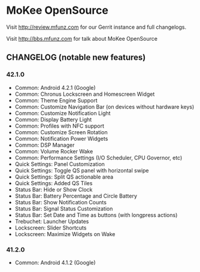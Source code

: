 MoKee OpenSource
===============

Visit http://review.mfunz.com for our Gerrit instance and full changelogs.

Visit http://bbs.mfunz.com for talk about MoKee OpenSource

CHANGELOG (notable new features)
---------

### 42.1.0
* Common: Android 4.2.1 (Google)
* Common: Chronus Lockscreen and Homescreen Widget
* Common: Theme Engine Support
* Common: Customize Navigation Bar (on devices without hardware keys)
* Common: Customize Notification Light
* Common: Display Battery Light
* Common: Profiles with NFC support
* Common: Customize Screen Rotation
* Common: Notification Power Widgets
* Common: DSP Manager
* Common: Volume Rocker Wake
* Common: Performance Settings (I/O Scheduler, CPU Governor, etc)
* Quick Settings: Panel Customization
* Quick Settings: Toggle QS panel with horizontal swipe
* Quick Settings: Split QS actionable area
* Quick Settings: Added QS Tiles
* Status Bar: Hide or Show Clock
* Status Bar: Battery Percentage and Circle Battery
* Status Bar: Show Notification Counts
* Status Bar: Signal Status Customization
* Status Bar: Set Date and Time as buttons (with longpress actions)
* Trebuchet: Launcher Updates
* Lockscreen: Slider Shortcuts
* Lockscreen: Maximize Widgets on Wake

### 41.2.0
* Common: Android 4.1.2 (Google)
